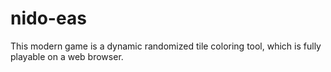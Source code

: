 # nido-eas
This modern game is a dynamic randomized tile coloring tool, which is fully playable on a web browser.
